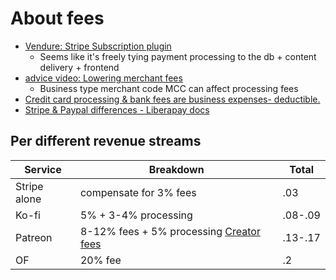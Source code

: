 # About fees

- [Vendure: Stripe Subscription plugin](https://vendure.io/hub/stripe-subscription)
  - Seems like it's freely tying payment processing to the db + content delivery + frontend
- [advice video: Lowering merchant fees](https://www.youtube.com/watch?v=4vmxRsATEGo)
  - Business type merchant code MCC can affect processing fees
- [Credit card processing & bank fees are business expenses- deductible.](https://old.reddit.com/r/smallbusiness/comments/11jzpuz/reducing_credit_card_processing_fees/jb5mgf6/)
- [Stripe & Paypal differences - Liberapay docs](https://en.liberapay.com/about/payment-processors)

## Per different revenue streams

| Service      | Breakdown                                                                                                                                                  | Total   |
| ------------ | ---------------------------------------------------------------------------------------------------------------------------------------------------------- | ------- |
| Stripe alone | compensate for 3% fees                                                                                                                                     | .03     |
| Ko-fi        | 5% + 3-4% processing                                                                                                                                       | .08-.09 |
| Patreon      | 8-12% fees + 5% processing [Creator fees](https://support.patreon.com/hc/en-us/articles/11111747095181-Creator-fees-overview#h_01HAM56C6VP4DN5YGDRP6YFMJT) | .13-.17 |
| OF           | 20% fee                                                                                                                                                    | .2      |
